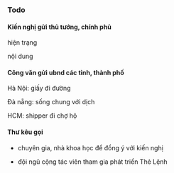
### Todo 

#### Kiến nghị gửi thủ tướng, chính phủ

hiện trạng 

nội dung


#### Công văn gửi ubnd các tỉnh, thành phố 
Hà Nội: giấy đi đường

Đà nẵng: sống chung với dịch 

HCM: shipper đi chợ hộ 

#### Thư kêu gọi 
- chuyên gia, nhà khoa học để đồng ý với kiến nghị

- đội ngũ cộng tác viên tham gia phát triển Thẻ Lệnh 

